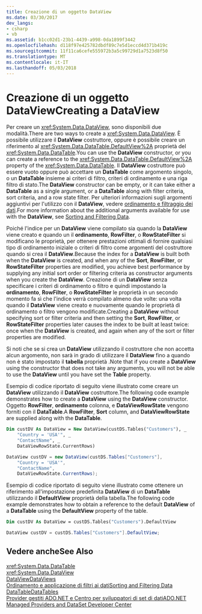 ```yaml
---
title: Creazione di un oggetto DataView
ms.date: 03/30/2017
dev_langs:
- csharp
- vb
ms.assetid: b1cc02d1-23b1-4439-a998-0da1899f3442
ms.openlocfilehash: d118f97e425782dbdf89c7e5d1eccd4d371b419c
ms.sourcegitcommit: 11f11ca6cefe555972b3a5c99729d1a7523d8f50
ms.translationtype: MT
ms.contentlocale: it-IT
ms.lasthandoff: 05/03/2018
---
```

# <a name="creating-a-dataview"></a><span data-ttu-id="127be-102">Creazione di un oggetto DataView</span><span class="sxs-lookup"><span data-stu-id="127be-102">Creating a DataView</span></span>
<span data-ttu-id="127be-103">Per creare un <xref:System.Data.DataView>, sono disponibili due modalità.</span><span class="sxs-lookup"><span data-stu-id="127be-103">There are two ways to create a <xref:System.Data.DataView>.</span></span> <span data-ttu-id="127be-104">È possibile utilizzare il **DataView** costruttore, oppure è possibile creare un riferimento al <xref:System.Data.DataTable.DefaultView%2A> proprietà del <xref:System.Data.DataTable>.</span><span class="sxs-lookup"><span data-stu-id="127be-104">You can use the **DataView** constructor, or you can create a reference to the <xref:System.Data.DataTable.DefaultView%2A> property of the <xref:System.Data.DataTable>.</span></span> <span data-ttu-id="127be-105">Il **DataView** costruttore può essere vuoto oppure può accettare un **DataTable** come argomento singolo, o un **DataTable** insieme ai criteri di filtro, criteri di ordinamento e una riga filtro di stato.</span><span class="sxs-lookup"><span data-stu-id="127be-105">The **DataView** constructor can be empty, or it can take either a **DataTable** as a single argument, or a **DataTable** along with filter criteria, sort criteria, and a row state filter.</span></span> <span data-ttu-id="127be-106">Per ulteriori informazioni sugli argomenti aggiuntivi per l'utilizzo con il **DataView**, vedere [ordinamento e filtraggio dei dati](../../../../../docs/framework/data/adonet/dataset-datatable-dataview/sorting-and-filtering-data.md).</span><span class="sxs-lookup"><span data-stu-id="127be-106">For more information about the additional arguments available for use with the **DataView**, see [Sorting and Filtering Data](../../../../../docs/framework/data/adonet/dataset-datatable-dataview/sorting-and-filtering-data.md).</span></span>  
  
 <span data-ttu-id="127be-107">Poiché l'indice per un **DataView** viene compilato sia quando la **DataView** viene creato e quando un il **ordinamento**, **RowFilter**, o  **RowStateFilter** si modificano le proprietà, per ottenere prestazioni ottimali di fornire qualsiasi tipo di ordinamento iniziale o criteri di filtro come argomenti del costruttore quando si crea il **DataView**.</span><span class="sxs-lookup"><span data-stu-id="127be-107">Because the index for a **DataView** is built both when the **DataView** is created, and when any of the **Sort**, **RowFilter**, or **RowStateFilter** properties are modified, you achieve best performance by supplying any initial sort order or filtering criteria as constructor arguments when you create the **DataView**.</span></span> <span data-ttu-id="127be-108">Creazione di un **DataView** senza specificare i criteri di ordinamento o filtro e quindi impostando la **ordinamento**, **RowFilter**, o **RowStateFilter** le proprietà in un secondo momento fa sì che l'indice verrà compilato almeno due volte: una volta quando il **DataView** viene creato e nuovamente quando le proprietà di ordinamento o filtro vengono modificate.</span><span class="sxs-lookup"><span data-stu-id="127be-108">Creating a **DataView** without specifying sort or filter criteria and then setting the **Sort**, **RowFilter**, or **RowStateFilter** properties later causes the index to be built at least twice: once when the **DataView** is created, and again when any of the sort or filter properties are modified.</span></span>  
  
 <span data-ttu-id="127be-109">Si noti che se si crea un **DataView** utilizzando il costruttore che non accetta alcun argomento, non sarà in grado di utilizzare il **DataView** fino a quando non è stato impostato il **tabella** proprietà .</span><span class="sxs-lookup"><span data-stu-id="127be-109">Note that if you create a **DataView** using the constructor that does not take any arguments, you will not be able to use the **DataView** until you have set the **Table** property.</span></span>  
  
 <span data-ttu-id="127be-110">Esempio di codice riportato di seguito viene illustrato come creare un **DataView** utilizzando il **DataView** costruttore.</span><span class="sxs-lookup"><span data-stu-id="127be-110">The following code example demonstrates how to create a **DataView** using the **DataView** constructor.</span></span> <span data-ttu-id="127be-111">Oggetto **RowFilter**, **ordinamento** colonna, e **DataViewRowState** vengono forniti con il **DataTable**.</span><span class="sxs-lookup"><span data-stu-id="127be-111">A **RowFilter**, **Sort** column, and **DataViewRowState** are supplied along with the **DataTable**.</span></span>  
  
```vb  
Dim custDV As DataView = New DataView(custDS.Tables("Customers"), _  
    "Country = 'USA'", _  
    "ContactName", _  
    DataViewRowState.CurrentRows)  
```  
  
```csharp  
DataView custDV = new DataView(custDS.Tables["Customers"],   
    "Country = 'USA'",   
    "ContactName",   
    DataViewRowState.CurrentRows);  
```  
  
 <span data-ttu-id="127be-112">Esempio di codice riportato di seguito viene illustrato come ottenere un riferimento all'impostazione predefinita **DataView** di un **DataTable** utilizzando il **DefaultView** proprietà della tabella.</span><span class="sxs-lookup"><span data-stu-id="127be-112">The following code example demonstrates how to obtain a reference to the default **DataView** of a **DataTable** using the **DefaultView** property of the table.</span></span>  
  
```vb  
Dim custDV As DataView = custDS.Tables("Customers").DefaultView  
```  
  
```csharp  
DataView custDV = custDS.Tables["Customers"].DefaultView;  
```  
  
## <a name="see-also"></a><span data-ttu-id="127be-113">Vedere anche</span><span class="sxs-lookup"><span data-stu-id="127be-113">See Also</span></span>  
 <xref:System.Data.DataTable>  
 <xref:System.Data.DataView>  
 [<span data-ttu-id="127be-114">DataView</span><span class="sxs-lookup"><span data-stu-id="127be-114">DataViews</span></span>](../../../../../docs/framework/data/adonet/dataset-datatable-dataview/dataviews.md)  
 [<span data-ttu-id="127be-115">Ordinamento e applicazione di filtri ai dati</span><span class="sxs-lookup"><span data-stu-id="127be-115">Sorting and Filtering Data</span></span>](../../../../../docs/framework/data/adonet/dataset-datatable-dataview/sorting-and-filtering-data.md)  
 [<span data-ttu-id="127be-116">DataTable</span><span class="sxs-lookup"><span data-stu-id="127be-116">DataTables</span></span>](../../../../../docs/framework/data/adonet/dataset-datatable-dataview/datatables.md)  
 [<span data-ttu-id="127be-117">Provider gestiti ADO.NET e Centro per sviluppatori di set di dati</span><span class="sxs-lookup"><span data-stu-id="127be-117">ADO.NET Managed Providers and DataSet Developer Center</span></span>](http://go.microsoft.com/fwlink/?LinkId=217917)
